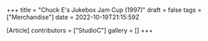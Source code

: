 +++
title = "Chuck E's Jukebox Jam Cup (1997)"
draft = false
tags = ["Merchandise"]
date = 2022-10-19T21:15:59Z

[Article]
contributors = ["StudioC"]
gallery = []
+++
